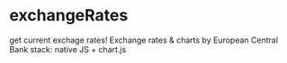 # exchangeRates
get current exchage rates!
Exchange rates  & charts by European Central Bank
stack: native JS + chart.js
